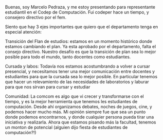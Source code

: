 Buenas, soy Marcelo Pedraza, y me estoy presentando para representante estudiantil en el Codep de Computación. Fui codeper hace un tiempo, y consejero directivo por el fem.

Siento que hay 3 ejes importantes que quiero que el departamento tenga en especial atención:

Transición del Flan de estudios: estamos en un momento histórico donde estamos cambiando el plan. Ya esta aprobado por el departamento, falta el consejo directivo.
Nuestro desafío es que la transición de plan sea lo mejor posible para todo el mundo, tanto docentes como estudiantes.

Cursada y labos: Todavía nos estamos acostumbrando a volver a cursar presencial, y necesitamos tener una mejor comunicación entre docentes y estudiantes para que la cursada sea lo mejor posible. En particular tenemos que hacer un relevamiento de las necesidades de laboratorios y laburar para que nos sirvan para cursar y estudiar

Comunidad: La comcom es algo que vi crecer y transformarse con el tiempo, y es la mejor herramienta que tenemos les estudiantes de computación. Desde ahí organizamos debates, noches de juegos, cine, y podemos hacer mucho más. Mi opinión siempre fue que sea un punto donde podemos encontrarnos, y donde cualquier persona pueda tirar una iniciativa y realizarla. Ahora que estamos pisando más la facultad, tenemos un monton de potencial (alguien dijo fiesta de estudiantes de computación?!)
